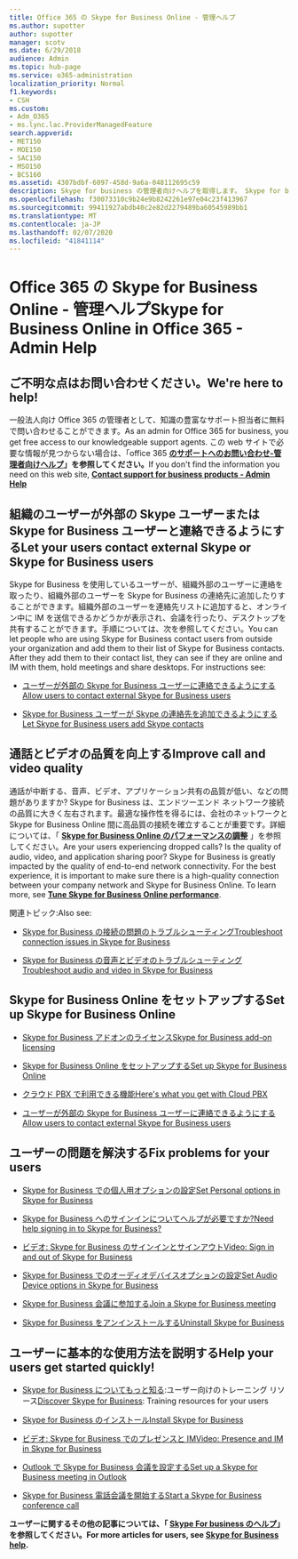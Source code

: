 ```yaml
---
title: Office 365 の Skype for Business Online - 管理ヘルプ
ms.author: supotter
author: supotter
manager: scotv
ms.date: 6/29/2018
audience: Admin
ms.topic: hub-page
ms.service: o365-administration
localization_priority: Normal
f1.keywords:
- CSH
ms.custom:
- Adm_O365
- ms.lync.lac.ProviderManagedFeature
search.appverid:
- MET150
- MOE150
- SAC150
- MSO150
- BCS160
ms.assetid: 4307bdbf-6097-458d-9a6a-048112695c59
description: Skype for business の管理者向けヘルプを取得します。 Skype for business、ネットワーク、会議、IM、および外部アクセスをユーザーに対して設定します。 利用状況レポートの設定、トラブルシューティング、および表示を構成します。
ms.openlocfilehash: f30073310c9b24e9b8242261e97e04c23f413967
ms.sourcegitcommit: 99411927abdb40c2e82d2279489ba60545989bb1
ms.translationtype: MT
ms.contentlocale: ja-JP
ms.lasthandoff: 02/07/2020
ms.locfileid: "41841114"
---
```

# <a name="skype-for-business-online-in-office-365---admin-help"></a><span data-ttu-id="ada12-104">Office 365 の Skype for Business Online - 管理ヘルプ</span><span class="sxs-lookup"><span data-stu-id="ada12-104">Skype for Business Online in Office 365 - Admin Help</span></span>

## <a name="were-here-to-help"></a><span data-ttu-id="ada12-105">ご不明な点はお問い合わせください。</span><span class="sxs-lookup"><span data-stu-id="ada12-105">We're here to help!</span></span>

<span data-ttu-id="ada12-106">一般法人向け Office 365 の管理者として、知識の豊富なサポート担当者に無料で問い合わせることができます。</span><span class="sxs-lookup"><span data-stu-id="ada12-106">As an admin for Office 365 for business, you get free access to our knowledgeable support agents.</span></span> <span data-ttu-id="ada12-107">この web サイトで必要な情報が見つからない場合は、「office 365 **[のサポートへのお問い合わせ-管理者向けヘルプ](https://support.office.com/article/32a17ca7-6fa0-4870-8a8d-e25ba4ccfd4b)」を参照してください。**</span><span class="sxs-lookup"><span data-stu-id="ada12-107">If you don't find the information you need on this web site, **[Contact support for business products - Admin Help](https://support.office.com/article/32a17ca7-6fa0-4870-8a8d-e25ba4ccfd4b)**</span></span>
  
## <a name="let-your-users-contact-external-skype-or-skype-for-business-users"></a><span data-ttu-id="ada12-108">組織のユーザーが外部の Skype ユーザーまたは Skype for Business ユーザーと連絡できるようにする</span><span class="sxs-lookup"><span data-stu-id="ada12-108">Let your users contact external Skype or Skype for Business users</span></span>

<span data-ttu-id="ada12-p103">Skype for Business を使用しているユーザーが、組織外部のユーザーに連絡を取ったり、組織外部のユーザーを Skype for Business の連絡先に追加したりすることができます。組織外部のユーザーを連絡先リストに追加すると、オンライン中に IM を送信できるかどうかが表示され、会議を行ったり、デスクトップを共有することができます。手順については、次を参照してください。</span><span class="sxs-lookup"><span data-stu-id="ada12-p103">You can let people who are using Skype for Business contact users from outside your organization and add them to their list of Skype for Business contacts. After they add them to their contact list, they can see if they are online and IM with them, hold meetings and share desktops. For instructions see:</span></span>
  
- [<span data-ttu-id="ada12-112">ユーザーが外部の Skype for Business ユーザーに連絡できるようにする</span><span class="sxs-lookup"><span data-stu-id="ada12-112">Allow users to contact external Skype for Business users</span></span>](https://support.office.com/article/b414873a-0059-4cd5-aea1-e5d0857dbc94)
    
- [<span data-ttu-id="ada12-113">Skype for Business ユーザーが Skype の連絡先を追加できるようにする</span><span class="sxs-lookup"><span data-stu-id="ada12-113">Let Skype for Business users add Skype contacts</span></span>](https://support.office.com/article/08666236-1894-42ae-8846-e49232bbc460)
    
## <a name="improve-call-and-video-quality"></a><span data-ttu-id="ada12-114">通話とビデオの品質を向上する</span><span class="sxs-lookup"><span data-stu-id="ada12-114">Improve call and video quality</span></span>

<span data-ttu-id="ada12-p104">通話が中断する、音声、ビデオ、アプリケーション共有の品質が低い、などの問題がありますか? Skype for Business は、エンドツーエンド ネットワーク接続の品質に大きく左右されます。最適な操作性を得るには、会社のネットワークと Skype for Business Online 間に高品質の接続を確立することが重要です。詳細については、「 **[Skype for Business Online のパフォーマンスの調整](tune-skype-for-business-online-performance.md)** 」を参照してください。</span><span class="sxs-lookup"><span data-stu-id="ada12-p104">Are your users experiencing dropped calls? Is the quality of audio, video, and application sharing poor? Skype for Business is greatly impacted by the quality of end-to-end network connectivity. For the best experience, it is important to make sure there is a high-quality connection between your company network and Skype for Business Online. To learn more, see **[Tune Skype for Business Online performance](tune-skype-for-business-online-performance.md)**.</span></span> 
  
<span data-ttu-id="ada12-120">関連トピック:</span><span class="sxs-lookup"><span data-stu-id="ada12-120">Also see:</span></span>
  
- [<span data-ttu-id="ada12-121">Skype for Business の接続の問題のトラブルシューティング</span><span class="sxs-lookup"><span data-stu-id="ada12-121">Troubleshoot connection issues in Skype for Business</span></span>](https://support.office.com/article/ca302828-783f-425c-bbe2-356348583771)
    
- [<span data-ttu-id="ada12-122">Skype for Business の音声とビデオのトラブルシューティング</span><span class="sxs-lookup"><span data-stu-id="ada12-122">Troubleshoot audio and video in Skype for Business</span></span>](https://support.office.com/article/62777bc6-c52b-47ae-84ba-a8905c3b71dc)
    
## <a name="set-up-skype-for-business-online"></a><span data-ttu-id="ada12-123">Skype for Business Online をセットアップする</span><span class="sxs-lookup"><span data-stu-id="ada12-123">Set up Skype for Business Online</span></span>

- [<span data-ttu-id="ada12-124">Skype for Business アドオンのライセンス</span><span class="sxs-lookup"><span data-stu-id="ada12-124">Skype for Business add-on licensing</span></span>](https://support.office.com/article/3ed752b1-5983-43f9-bcfd-760619ab40a7)
    
- [<span data-ttu-id="ada12-125">Skype for Business Online をセットアップする</span><span class="sxs-lookup"><span data-stu-id="ada12-125">Set up Skype for Business Online</span></span>](https://support.office.com/article/40296968-e779-4259-980b-c2de1c044c6e)
    
- [<span data-ttu-id="ada12-126">クラウド PBX で利用できる機能</span><span class="sxs-lookup"><span data-stu-id="ada12-126">Here's what you get with Cloud PBX</span></span>](https://support.office.com/article/bc9756d1-8a2f-42c4-98f6-afb17c29231c)
    
- [<span data-ttu-id="ada12-127">ユーザーが外部の Skype for Business ユーザーに連絡できるようにする</span><span class="sxs-lookup"><span data-stu-id="ada12-127">Allow users to contact external Skype for Business users</span></span>](https://support.office.com/article/b414873a-0059-4cd5-aea1-e5d0857dbc94)
    
## <a name="fix-problems-for-your-users"></a><span data-ttu-id="ada12-128">ユーザーの問題を解決する</span><span class="sxs-lookup"><span data-stu-id="ada12-128">Fix problems for your users</span></span>

- [<span data-ttu-id="ada12-129">Skype for Business での個人用オプションの設定</span><span class="sxs-lookup"><span data-stu-id="ada12-129">Set Personal options in Skype for Business</span></span>](https://support.office.com/article/68bacc31-71d3-44c3-a4d4-64da78c447aa#bkmk-stop-automatic-startup)
    
- [<span data-ttu-id="ada12-130">Skype for Business へのサインインについてヘルプが必要ですか?</span><span class="sxs-lookup"><span data-stu-id="ada12-130">Need help signing in to Skype for Business?</span></span>](https://support.office.com/article/448b8ea7-5b33-444a-afd4-175fc9930d05)
    
- [<span data-ttu-id="ada12-131">ビデオ: Skype for Business のサインインとサインアウト</span><span class="sxs-lookup"><span data-stu-id="ada12-131">Video: Sign in and out of Skype for Business</span></span>](https://support.office.com/article/8abed4b3-ac48-493e-9d76-0e10140e9451)
    
- [<span data-ttu-id="ada12-132">Skype for Business でのオーディオデバイスオプションの設定</span><span class="sxs-lookup"><span data-stu-id="ada12-132">Set Audio Device options in Skype for Business</span></span>](https://support.office.com/article/2533d929-9814-4349-8ae4-fca29246e2ff)
    
- [<span data-ttu-id="ada12-133">Skype for Business 会議に参加する</span><span class="sxs-lookup"><span data-stu-id="ada12-133">Join a Skype for Business meeting</span></span>](https://support.office.com/article/3862be6d-758a-4064-a016-67c0febf3cd5)
    
- [<span data-ttu-id="ada12-134">Skype for Business をアンインストールする</span><span class="sxs-lookup"><span data-stu-id="ada12-134">Uninstall Skype for Business</span></span>](https://support.office.com/article/28C4A036-7F22-406C-B7F4-87894CBAF902)
    
## <a name="help-your-users-get-started-quickly"></a><span data-ttu-id="ada12-135">ユーザーに基本的な使用方法を説明する</span><span class="sxs-lookup"><span data-stu-id="ada12-135">Help your users get started quickly!</span></span>

- <span data-ttu-id="ada12-136">[Skype for Business についてもっと知る](https://support.office.com/article/8a3491a3-c095-4718-80cf-cbbe4afe4eba):ユーザー向けのトレーニング リソース</span><span class="sxs-lookup"><span data-stu-id="ada12-136">[Discover Skype for Business](https://support.office.com/article/8a3491a3-c095-4718-80cf-cbbe4afe4eba): Training resources for your users</span></span> 
    
- [<span data-ttu-id="ada12-137">Skype for Business のインストール</span><span class="sxs-lookup"><span data-stu-id="ada12-137">Install Skype for Business</span></span>](https://support.office.com/article/8a0d4da8-9d58-44f9-9759-5c8f340cb3fb)
    
- [<span data-ttu-id="ada12-138">ビデオ: Skype for Business でのプレゼンスと IM</span><span class="sxs-lookup"><span data-stu-id="ada12-138">Video: Presence and IM in Skype for Business</span></span>](https://support.office.com/article/c873b869-4ce0-4375-9bea-5de150eaf081)
    
- [<span data-ttu-id="ada12-139">Outlook で Skype for Business 会議を設定する</span><span class="sxs-lookup"><span data-stu-id="ada12-139">Set up a Skype for Business meeting in Outlook</span></span>](https://support.office.com/article/b8305620-d16e-4667-989d-4a977aad6556)
    
- [<span data-ttu-id="ada12-140">Skype for Business 電話会議を開始する</span><span class="sxs-lookup"><span data-stu-id="ada12-140">Start a Skype for Business conference call</span></span>](https://support.office.com/article/8dc8ac52-91ac-4db9-8672-11551fdaf997)
    
 <span data-ttu-id="ada12-141">**ユーザーに関するその他の記事については、「 [Skype For business のヘルプ](https://support.office.com/article/4fbe07ce-6b15-4a06-bcf0-baea57890410)」を参照してください。**</span><span class="sxs-lookup"><span data-stu-id="ada12-141">**For more articles for users, see [Skype for Business help](https://support.office.com/article/4fbe07ce-6b15-4a06-bcf0-baea57890410).**</span></span>
  

